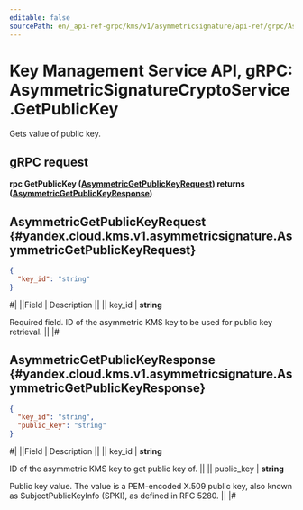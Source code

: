 ```yaml
---
editable: false
sourcePath: en/_api-ref-grpc/kms/v1/asymmetricsignature/api-ref/grpc/AsymmetricSignatureCrypto/getPublicKey.md
---
```


# Key Management Service API, gRPC: AsymmetricSignatureCryptoService.GetPublicKey

Gets value of public key.

## gRPC request

**rpc GetPublicKey ([AsymmetricGetPublicKeyRequest](#yandex.cloud.kms.v1.asymmetricsignature.AsymmetricGetPublicKeyRequest)) returns ([AsymmetricGetPublicKeyResponse](#yandex.cloud.kms.v1.asymmetricsignature.AsymmetricGetPublicKeyResponse))**

## AsymmetricGetPublicKeyRequest {#yandex.cloud.kms.v1.asymmetricsignature.AsymmetricGetPublicKeyRequest}

```json
{
  "key_id": "string"
}
```

#|
||Field | Description ||
|| key_id | **string**

Required field. ID of the asymmetric KMS key to be used for public key retrieval. ||
|#

## AsymmetricGetPublicKeyResponse {#yandex.cloud.kms.v1.asymmetricsignature.AsymmetricGetPublicKeyResponse}

```json
{
  "key_id": "string",
  "public_key": "string"
}
```

#|
||Field | Description ||
|| key_id | **string**

ID of the asymmetric KMS key to get public key of. ||
|| public_key | **string**

Public key value.
The value is a PEM-encoded X.509 public key, also known as SubjectPublicKeyInfo (SPKI),
as defined in RFC 5280. ||
|#